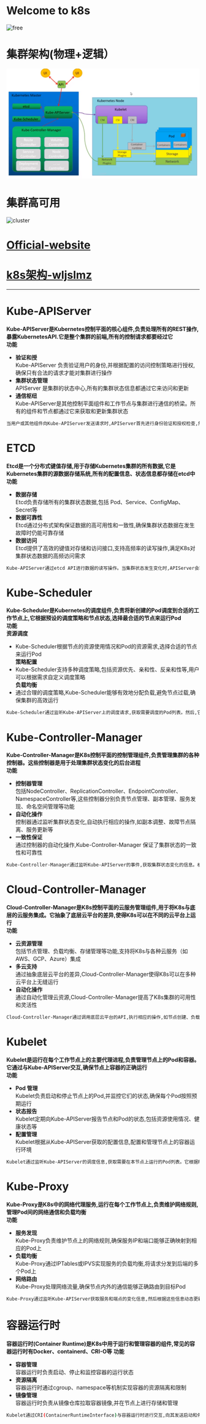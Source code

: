 # Welcome to k8s
![free](https://p3-sign.toutiaoimg.com/tos-cn-i-qvj2lq49k0/dd05af2377a94127b4bdf9dd31e70929~noop.image?_iz=58558&from=article.pc_detail&x-expires=1677638272&x-signature=HnjacwT5vK8NkO1EigZ7Qy9jkks%3D) 
# 集群架构(物理+逻辑）
![k8s](pic/k8s.png)  
# 集群高可用
![cluster](https://d33wubrfki0l68.cloudfront.net/d1411cded83856552f37911eb4522d9887ca4e83/b94b2/images/kubeadm/kubeadm-ha-topology-stacked-etcd.svg)  

# [Official-website](https://kubernetes.io/zh-cn/docs/setup/production-environment/tools/kubeadm/ha-topology/)

# [k8s架构-wljslmz](https://www.toutiao.com/article/7399959706342523430/)

---

# Kube-APIServer
**Kube-APIServer是Kubernetes控制平面的核心组件,负责处理所有的REST操作,暴露KubernetesAPI.它是整个集群的前端,所有的控制请求都要经过它**  
**功能**
- **验证和授**  
  Kube-APIServer 负责验证用户的身份,并根据配置的访问控制策略进行授权,确保只有合法的请求才能对集群进行操作
- **集群状态管理**  
  APIServer 是集群的状态中心,所有的集群状态信息都通过它来访问和更新
- **通信枢纽**  
  Kube-APIServer是其他控制平面组件和工作节点与集群进行通信的桥梁。所有的组件和节点都通过它来获取和更新集群状态
```bash
当用户或其他组件向Kube-APIServer发送请求时,APIServer首先进行身份验证和授权检查,然后对请求的数据进行验证和处理;处理完成后,APIServer会将数据存储到etcd中,同时通知其他组件进行相应的操作
```

# ETCD
**Etcd是一个分布式键值存储,用于存储Kubernetes集群的所有数据,它是Kubernetes集群的源数据存储系统,所有的配置信息、状态信息都存储在etcd中**  
**功能**
- **数据存储**  
    Etcd负责存储所有的集群状态数据,包括 Pod、Service、ConfigMap、Secret等
- **数据可靠性**  
    Etcd通过分布式架构保证数据的高可用性和一致性,确保集群状态数据在发生故障时仍能可靠存储  
- **数据访问**   
    Etcd提供了高效的键值对存储和访问接口,支持高频率的读写操作,满足K8s对集群状态数据的高频访问需求  
```bash
Kube-APIServer通过etcd API进行数据的读写操作。当集群状态发生变化时,APIServer会将新的状态数据写入etcd,同时其他组件可以监听etcd的变化,从而进行相应的处理
```
# Kube-Scheduler
**Kube-Scheduler是Kubernetes的调度组件,负责将新创建的Pod调度到合适的工作节点上,它根据预设的调度策略和节点状态,选择最合适的节点来运行Pod**  
**功能**  
**资源调度**   
-  Kube-Scheduler根据节点的资源使用情况和Pod的资源需求,选择合适的节点来运行Pod  
**策略配置**  
-  Kube-Scheduler支持多种调度策略,包括资源优先、亲和性、反亲和性等,用户可以根据需求自定义调度策略  
**负载均衡**  
-  通过合理的调度策略,Kube-Scheduler能够有效地分配负载,避免节点过载,确保集群的高效运行  
```bash
Kube-Scheduler通过监听Kube-APIServer上的调度请求,获取需要调度的Pod列表。然后,它根据预设的调度策略和节点的状态,选择最合适的节点,并将调度结果写回APIServer,最终由相应的节点来运行Pod
```

# Kube-Controller-Manager
**Kube-Controller-Manager是K8s控制平面的控制管理组件,负责管理集群的各种控制器。这些控制器是用于处理集群状态变化的后台进程**  
**功能**  
- **控制器管理**  
    包括NodeController、ReplicationController、EndpointController、NamespaceController等,这些控制器分别负责节点管理、副本管理、服务发现、命名空间管理等功能  
- **自动化操作**  
    控制器通过监听集群状态变化,自动执行相应的操作,如副本调整、故障节点隔离、服务更新等    
- **一致性保证**  
    通过控制器的自动化操作,Kube-Controller-Manager 保证了集群状态的一致性和可靠性
```bash
Kube-Controller-Manager通过监听Kube-APIServer的事件,获取集群状态变化的信息。根据不同的控制器,它会执行相应的操作,如创建或删除Pod、副本调整、节点故障处理等,并将结果写回APIServer,从而更新集群状态
```

# Cloud-Controller-Manager
**Cloud-Controller-Manager是K8s控制平面的云服务管理组件,用于将K8s与底层的云服务集成。它抽象了底层云平台的差异,使得K8s可以在不同的云平台上运行**  
**功能**  
- **云资源管理**  
    包括节点管理、负载均衡、存储管理等功能,支持将K8s与各种云服务（如 AWS、GCP、Azure）集成
- **多云支持**  
    通过抽象底层云平台的差异,Cloud-Controller-Manager使得K8s可以在多种云平台上无缝运行
- **自动化操作**   
    通过自动化管理云资源,Cloud-Controller-Manager提高了K8s集群的可用性和灵活性
```bash
Cloud-Controller-Manager通过调用底层云平台的API,执行相应的操作,如节点创建、负载均衡配置、存储卷管理等。它通过监听Kube-APIServer 的事件,获取需要执行的操作,然后调用云平台的API来完成相应的操作,并将结果写回APIServer,从而更新集群状态。
```

# Kubelet
**Kubelet是运行在每个工作节点上的主要代理进程,负责管理节点上的Pod和容器。它通过与Kube-APIServer交互,确保节点上容器的正确运行**  
**功能**  
- **Pod 管理**  
    Kubelet负责启动和停止节点上的Pod,并监控它们的状态,确保每个Pod按照预期运行  
- **状态报告**  
   Kubelet定期向Kube-APIServer报告节点和Pod的状态,包括资源使用情况、健康状态等  
- **配置管理**  
    Kubelet根据从Kube-APIServer获取的配置信息,配置和管理节点上的容器运行环境 
```bash
Kubelet通过监听Kube-APIServer的调度信息,获取需要在本节点上运行的Pod列表。它根据Pod的配置文件,调用容器运行时（如 Docker、containerd）来启动和管理容器。同时,Kubelet会定期向Kube-APIServer发送心跳信号和状态报告,确保控制平面能够及时了解节点和Pod的运行状况。
```
# Kube-Proxy
**Kube-Proxy是K8s中的网络代理服务,运行在每个工作节点上,负责维护网络规则,管理Pod间的网络通信和负载均衡**  
**功能**  
- **服务发现**   
    Kube-Proxy负责维护节点上的网络规则,确保服务IP和端口能够正确映射到相应的Pod上
- **负载均衡**  
    Kube-Proxy通过IPTables或IPVS实现服务的负载均衡,将请求分发到后端的多个Pod上
- **网络路由**  
    Kube-Proxy处理网络流量,确保节点内外的通信能够正确路由到目标Pod  
```bash
Kube-Proxy通过监听Kube-APIServer获取服务和端点的变化信息,然后根据这些信息动态更新节点上的网络规则;它使用IPTables或IPVS来实现网络流量的转发和负载均衡,确保请求能够正确分发到相应的Pod上
```

# 容器运行时
**容器运行时(Container Runtime)是K8s中用于运行和管理容器的组件,常见的容器运行时有Docker、containerd、CRI-O等** 
**功能**  
- **容器管理**  
    容器运行时负责启动、停止和监控容器的运行状态
- **资源隔离**  
    容器运行时通过cgroup、namespace等机制实现容器的资源隔离和限制
- **镜像管理**  
    容器运行时负责从镜像仓库拉取容器镜像,并在节点上进行存储和管理
```bash
Kubelet通过CRI(ContainerRuntimeInterface)与容器运行时进行交互,向其发送启动和停止容器的指令。容器运行时根据这些指令,调用底层操作系统的容器技术（如cgroup、namespace）来管理容器的生命周期和资源使用,同时,容器运行时还负责从镜像仓库拉取和管理容器镜像,确保容器能够按需启动
```



